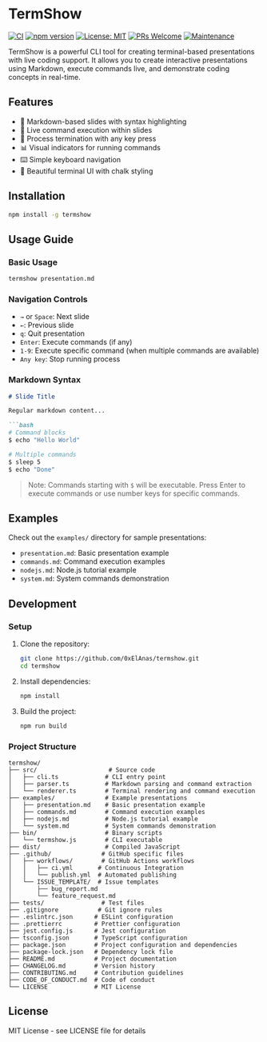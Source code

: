 # TermShow

[![CI](https://github.com/0xElAnas/termshow/actions/workflows/ci.yml/badge.svg)](https://github.com/0xElAnas/termshow/actions/workflows/ci.yml)
[![npm version](https://img.shields.io/npm/v/termshow.svg)](https://www.npmjs.com/package/termshow)
[![License: MIT](https://img.shields.io/badge/License-MIT-yellow.svg)](https://opensource.org/licenses/MIT)
[![PRs Welcome](https://img.shields.io/badge/PRs-welcome-brightgreen.svg)](http://makeapullrequest.com)
[![Maintenance](https://img.shields.io/badge/Maintained%3F-yes-green.svg)](https://github.com/0xElAnas/termshow/graphs/commit-activity)

TermShow is a powerful CLI tool for creating terminal-based presentations with live coding support. It allows you to create interactive presentations using Markdown, execute commands live, and demonstrate coding concepts in real-time.

## Features

- 📝 Markdown-based slides with syntax highlighting
- 🚀 Live command execution within slides
- 🛑 Process termination with any key press
- 📊 Visual indicators for running commands
- ⌨️ Simple keyboard navigation
- 🎨 Beautiful terminal UI with chalk styling

## Installation

```bash
npm install -g termshow
```

## Usage Guide

### Basic Usage

```bash
termshow presentation.md
```

### Navigation Controls

- `→` or `Space`: Next slide
- `←`: Previous slide
- `q`: Quit presentation
- `Enter`: Execute commands (if any)
- `1-9`: Execute specific command (when multiple commands are available)
- `Any key`: Stop running process

### Markdown Syntax

```markdown
# Slide Title

Regular markdown content...

```bash
# Command blocks
$ echo "Hello World"
```

```bash
# Multiple commands
$ sleep 5
$ echo "Done"
```

> Note: Commands starting with `$` will be executable. Press Enter to execute commands or use number keys for specific commands.

## Examples

Check out the `examples/` directory for sample presentations:

- `presentation.md`: Basic presentation example
- `commands.md`: Command execution examples
- `nodejs.md`: Node.js tutorial example
- `system.md`: System commands demonstration

## Development

### Setup

1. Clone the repository:
   ```bash
   git clone https://github.com/0xElAnas/termshow.git
   cd termshow
   ```

2. Install dependencies:
   ```bash
   npm install
   ```

3. Build the project:
   ```bash
   npm run build
   ```

### Project Structure

```
termshow/
├── src/                    # Source code
│   ├── cli.ts             # CLI entry point
│   ├── parser.ts          # Markdown parsing and command extraction
│   └── renderer.ts        # Terminal rendering and command execution
├── examples/              # Example presentations
│   ├── presentation.md    # Basic presentation example
│   ├── commands.md        # Command execution examples
│   ├── nodejs.md          # Node.js tutorial example
│   └── system.md          # System commands demonstration
├── bin/                   # Binary scripts
│   └── termshow.js        # CLI executable
├── dist/                  # Compiled JavaScript
├── .github/              # GitHub specific files
│   ├── workflows/        # GitHub Actions workflows
│   │   ├── ci.yml       # Continuous Integration
│   │   └── publish.yml  # Automated publishing
│   └── ISSUE_TEMPLATE/  # Issue templates
│       ├── bug_report.md
│       └── feature_request.md
├── tests/                # Test files
├── .gitignore           # Git ignore rules
├── .eslintrc.json      # ESLint configuration
├── .prettierrc         # Prettier configuration
├── jest.config.js      # Jest configuration
├── tsconfig.json       # TypeScript configuration
├── package.json        # Project configuration and dependencies
├── package-lock.json   # Dependency lock file
├── README.md           # Project documentation
├── CHANGELOG.md        # Version history
├── CONTRIBUTING.md     # Contribution guidelines
├── CODE_OF_CONDUCT.md  # Code of conduct
└── LICENSE             # MIT License
```

## License

MIT License - see LICENSE file for details
